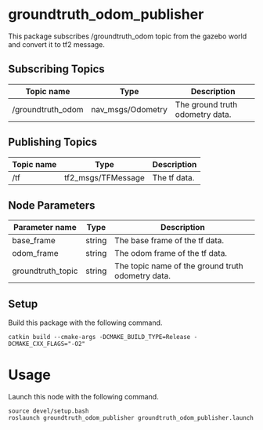 # groundtruth_odom_publisher
This package subscribes /groundtruth_odom topic from the gazebo world and convert it to tf2 message.


## Subscribing Topics

| Topic name      | Type                 | Description                                                  |
| --------------- | -------------------- | ------------------------------------------------------------ |
| /groundtruth_odom | nav_msgs/Odometry | The ground truth odometry data. |


## Publishing Topics

| Topic name      | Type              | Description                                                  |
| --------------- | ----------------- | ------------------------------------------------------------ |
| /tf | tf2_msgs/TFMessage | The tf data. |


## Node Parameters
| Parameter name               | Type   | Description                                                  |
| ---------------------------- | ------ | ------------------------------------------------------------ |
|base_frame| string | The base frame of the tf data. |
|odom_frame| string | The odom frame of the tf data. |
|groundtruth_topic| string | The topic name of the ground truth odometry data. |


## Setup
Build this package with the following command.
```
catkin build --cmake-args -DCMAKE_BUILD_TYPE=Release -DCMAKE_CXX_FLAGS="-O2"
```


# Usage
Launch this node with the following command.
```
source devel/setup.bash
roslaunch groundtruth_odom_publisher groundtruth_odom_publisher.launch
```
